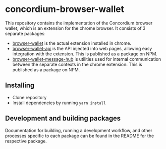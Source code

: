 # concordium-browser-wallet

This repository contains the implementation of the Concordium browser wallet, which is an extension for the chrome browser. It consists of 3 separate packages:

-   [browser-wallet](./packages/browser-wallet) is the actual extension installed in chrome.
-   [browser-wallet-api](./packages/browser-wallet-api) is the API injected into web pages, allowing easy integration with the extension. This is published as a package on NPM.
-   [browser-wallet-message-hub](./packages/browser-wallet-message-hub) is utilities used for internal communication between the separate contexts in the chrome extension. This is published as a package on NPM.

## Installing

-   Clone repository
-   Install dependencies by running `yarn install`

## Development and building packages

Documentation for building, running a development workflow, and other processes specific to each package can be found in the README for the respective package.
